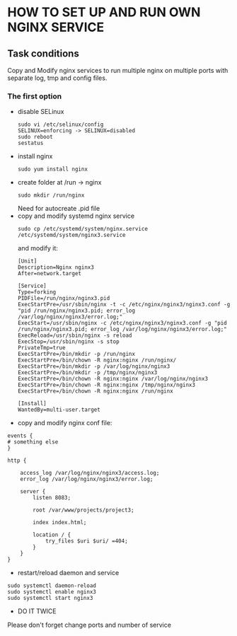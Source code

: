 # HOW TO SET UP AND RUN OWN NGINX SERVICE
## Task conditions
Copy and Modify nginx services to run multiple nginx on multiple ports with separate log, tmp and config files.

### The first option
* disable SELinux
  ```
  sudo vi /etc/selinux/config
  SELINUX=enforcing -> SELINUX=disabled
  sudo reboot
  sestatus
  ```
* install nginx
  ```
  sudo yum install nginx
  ```
* create folder at /run -> nginx
  ```
  sudo mkdir /run/nginx
  ```
  Need for autocreate .pid file
* copy and modify systemd nginx service
  ```
  sudo cp /etc/systemd/system/nginx.service /etc/systemd/system/nginx3.service
  ```
  and modify it:
  ```
  [Unit]
  Description=Nginx nginx3
  After=network.target
  
  [Service]
  Type=forking
  PIDFile=/run/nginx/nginx3.pid
  ExecStartPre=/usr/sbin/nginx -t -c /etc/nginx/nginx3/nginx3.conf -g "pid /run/nginx/nginx3.pid; error_log /var/log/nginx/nginx3/error.log;"
  ExecStart=/usr/sbin/nginx -c /etc/nginx/nginx3/nginx3.conf -g "pid /run/nginx/nginx3.pid; error_log /var/log/nginx/nginx3/error.log;"
  ExecReload=/usr/sbin/nginx -s reload
  ExecStop=/usr/sbin/nginx -s stop
  PrivateTmp=true
  ExecStartPre=/bin/mkdir -p /run/nginx
  ExecStartPre=/bin/chown -R nginx:nginx /run/nginx/
  ExecStartPre=/bin/mkdir -p /var/log/nginx/nginx3
  ExecStartPre=/bin/mkdir -p /tmp/nginx/nginx3
  ExecStartPre=/bin/chown -R nginx:nginx /var/log/nginx/nginx3
  ExecStartPre=/bin/chown -R nginx:nginx /tmp/nginx/nginx3
  ExecStartPre=/bin/chown -R nginx:nginx /run/nginx
  
  [Install]
  WantedBy=multi-user.target
  ```
* copy and modify nginx conf file:
```
events {
# something else
}

http {

    access_log /var/log/nginx/nginx3/access.log;
    error_log /var/log/nginx/nginx3/error.log;

    server {
        listen 8083;
        
        root /var/www/projects/project3;
        
        index index.html;

        location / {
            try_files $uri $uri/ =404;
        }
    }
}
```
* restart/reload daemon and service
```
sudo systemctl daemon-reload
sudo systemctl enable nginx3
sudo systemctl start nginx3
```
* DO IT TWICE

Please don't forget change ports and number of service
